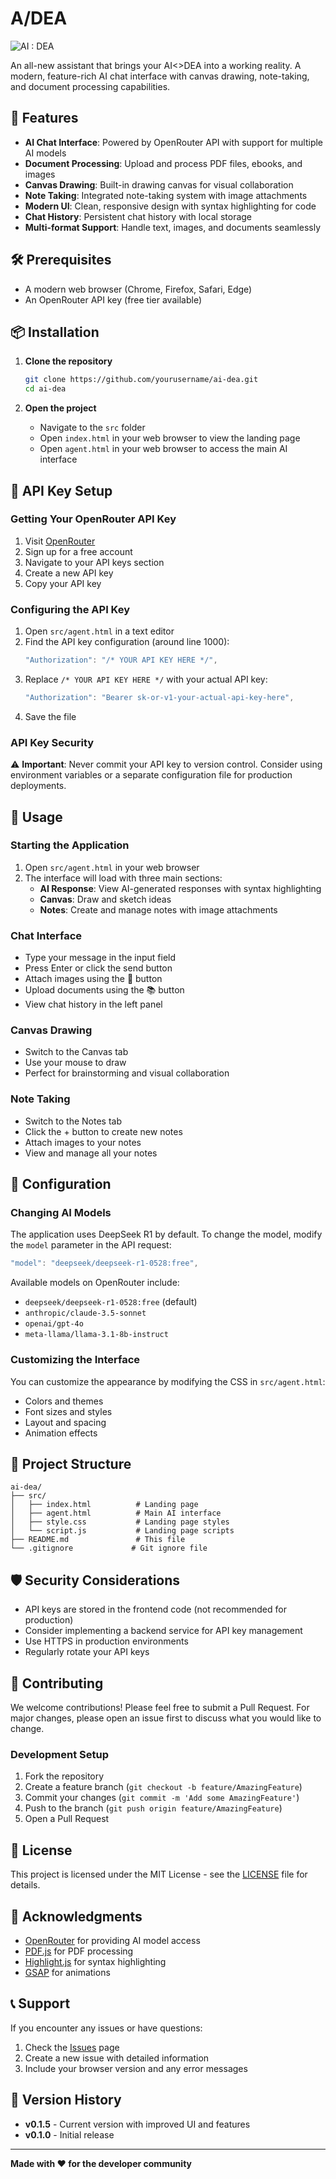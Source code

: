 # A/DEA

![AI : DEA](https://github.com/user-attachments/assets/46a2f15e-c698-4ab8-b6fa-e830dbe7bfb9)


An all-new assistant that brings your AI<>DEA into a working reality. A modern, feature-rich AI chat interface with canvas drawing, note-taking, and document processing capabilities.

## 🚀 Features

- **AI Chat Interface**: Powered by OpenRouter API with support for multiple AI models
- **Document Processing**: Upload and process PDF files, ebooks, and images
- **Canvas Drawing**: Built-in drawing canvas for visual collaboration
- **Note Taking**: Integrated note-taking system with image attachments
- **Modern UI**: Clean, responsive design with syntax highlighting for code
- **Chat History**: Persistent chat history with local storage
- **Multi-format Support**: Handle text, images, and documents seamlessly

## 🛠️ Prerequisites

- A modern web browser (Chrome, Firefox, Safari, Edge)
- An OpenRouter API key (free tier available)

## 📦 Installation

1. **Clone the repository**
   ```bash
   git clone https://github.com/yourusername/ai-dea.git
   cd ai-dea
   ```

2. **Open the project**
   - Navigate to the `src` folder
   - Open `index.html` in your web browser to view the landing page
   - Open `agent.html` in your web browser to access the main AI interface

## 🔑 API Key Setup

### Getting Your OpenRouter API Key

1. Visit [OpenRouter](https://openrouter.ai/)
2. Sign up for a free account
3. Navigate to your API keys section
4. Create a new API key
5. Copy your API key

### Configuring the API Key

1. Open `src/agent.html` in a text editor
2. Find the API key configuration (around line 1000):
   ```javascript
   "Authorization": "/* YOUR API KEY HERE */",
   ```
3. Replace `/* YOUR API KEY HERE */` with your actual API key:
   ```javascript
   "Authorization": "Bearer sk-or-v1-your-actual-api-key-here",
   ```
4. Save the file

### API Key Security

⚠️ **Important**: Never commit your API key to version control. Consider using environment variables or a separate configuration file for production deployments.

## 🎯 Usage

### Starting the Application

1. Open `src/agent.html` in your web browser
2. The interface will load with three main sections:
   - **AI Response**: View AI-generated responses with syntax highlighting
   - **Canvas**: Draw and sketch ideas
   - **Notes**: Create and manage notes with image attachments

### Chat Interface

- Type your message in the input field
- Press Enter or click the send button
- Attach images using the 📎 button
- Upload documents using the 📚 button
- View chat history in the left panel

### Canvas Drawing

- Switch to the Canvas tab
- Use your mouse to draw
- Perfect for brainstorming and visual collaboration

### Note Taking

- Switch to the Notes tab
- Click the + button to create new notes
- Attach images to your notes
- View and manage all your notes

## 🔧 Configuration

### Changing AI Models

The application uses DeepSeek R1 by default. To change the model, modify the `model` parameter in the API request:

```javascript
"model": "deepseek/deepseek-r1-0528:free",
```

Available models on OpenRouter include:
- `deepseek/deepseek-r1-0528:free` (default)
- `anthropic/claude-3.5-sonnet`
- `openai/gpt-4o`
- `meta-llama/llama-3.1-8b-instruct`

### Customizing the Interface

You can customize the appearance by modifying the CSS in `src/agent.html`:
- Colors and themes
- Font sizes and styles
- Layout and spacing
- Animation effects

## 📁 Project Structure

```
ai-dea/
├── src/
│   ├── index.html          # Landing page
│   ├── agent.html          # Main AI interface
│   ├── style.css           # Landing page styles
│   └── script.js           # Landing page scripts
├── README.md               # This file
└── .gitignore             # Git ignore file
```

## 🛡️ Security Considerations

- API keys are stored in the frontend code (not recommended for production)
- Consider implementing a backend service for API key management
- Use HTTPS in production environments
- Regularly rotate your API keys

## 🤝 Contributing

We welcome contributions! Please feel free to submit a Pull Request. For major changes, please open an issue first to discuss what you would like to change.

### Development Setup

1. Fork the repository
2. Create a feature branch (`git checkout -b feature/AmazingFeature`)
3. Commit your changes (`git commit -m 'Add some AmazingFeature'`)
4. Push to the branch (`git push origin feature/AmazingFeature`)
5. Open a Pull Request

## 📄 License

This project is licensed under the MIT License - see the [LICENSE](LICENSE) file for details.

## 🙏 Acknowledgments

- [OpenRouter](https://openrouter.ai/) for providing AI model access
- [PDF.js](https://mozilla.github.io/pdf.js/) for PDF processing
- [Highlight.js](https://highlightjs.org/) for syntax highlighting
- [GSAP](https://greensock.com/gsap/) for animations

## 📞 Support

If you encounter any issues or have questions:

1. Check the [Issues](https://github.com/yourusername/ai-dea/issues) page
2. Create a new issue with detailed information
3. Include your browser version and any error messages

## 🔄 Version History

- **v0.1.5** - Current version with improved UI and features
- **v0.1.0** - Initial release

---

**Made with ❤️ for the developer community**
